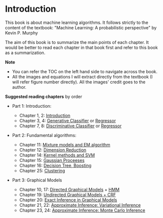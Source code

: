 # Introduction
This book is about machine learning algorithms. It follows strictly to the content of the textbook: "Machine Learning: A probabilistic perspective" by Kevin P. Murphy

The aim of this book is to summarize the main points of each chapter. It would be better to read each chapter in that book first and refer to this book as a summarization.

**Note**
+ You can refer the TOC on the left hand side to navigate across the book.
+ All the images and equations I will extract directly from the textbook (I will refer figure number directly). All the images' credit goes to the author.

**Suggested reading chapters** by order

* Part 1: Introduction:
    + Chapter 1, 2: [Introduction](chapter02/chapter2.ipynb)
    + Chapter 3, 4: [Generative Classifier](chapter03/chapter3.ipynb) or [Regressor](chapter04/chapter4.ipynb)
    + Chapter 7, 8: [Discriminative Classifier](chapter07/chapter7.ipynb) or [Regressor](chapter08/chapter8.ipynb)
    
* Part 2: Fundamental algorithms:
    + Chapter 11: [Mixture models and EM algorithm](chapter11/chapter11.ipynb)
    + Chapter 12: [Dimension Reduction](chapter12/chapter12.ipynb)
    + Chapter 14: [Kernel methods and SVM](chapter14/chapter14.ipynb)
    + Chapter 15: [Gaussian Proceeses](chapter15/chapter15.ipynb)
    + Chapter 16: [Decision Tree, Boosting](chapter16/chapter16.ipynb)
    + Chapter 25: [Clustering](chapter25/chapter25.ipynb)
    
* Part 3: Graphical Models
    + Chapter 10, 17: [Directed Graphical Models](chapter10/chapter10.ipynb) + [HMM](chapter17/chapter17.ipynb)
    + Chapter 19: [Undirected Graphical Models + CRF](chapter19/chapter19.ipynb)
    + Chapter 20: [Exact Inference in Graphical Models](chapter20/chapter20.ipynb)
    + Chapter 21, 22: [Approximate Inference: Variational Inference](chapter21/chapter21.ipynb)
    + Chapter 23, 24: [Approximate Inference: Monte Carlo Inference](chapter23/chapter23.ipynb)

